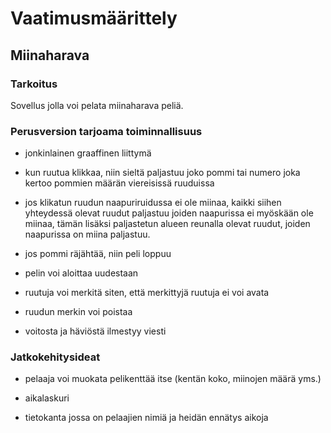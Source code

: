 # Vaatimusmäärittely
## Miinaharava
### Tarkoitus
Sovellus jolla voi pelata miinaharava peliä.
### Perusversion tarjoama toiminnallisuus

- jonkinlainen graaffinen liittymä

- kun ruutua klikkaa, niin sieltä paljastuu joko pommi tai numero joka kertoo pommien määrän viereisissä ruuduissa

- jos klikatun ruudun naapuriruidussa ei ole miinaa, kaikki siihen yhteydessä olevat ruudut paljastuu joiden naapurissa ei myöskään ole miinaa, tämän lisäksi paljastetun alueen reunalla olevat ruudut, joiden naapurissa on miina paljastuu.

- jos pommi räjähtää, niin peli loppuu

- pelin voi aloittaa uudestaan

- ruutuja voi merkitä siten, että merkittyjä ruutuja ei voi avata

- ruudun merkin voi poistaa

- voitosta ja häviöstä ilmestyy viesti

### Jatkokehitysideat

- pelaaja voi muokata pelikenttää itse (kentän koko, miinojen määrä yms.)

- aikalaskuri

- tietokanta jossa on pelaajien nimiä ja heidän ennätys aikoja
